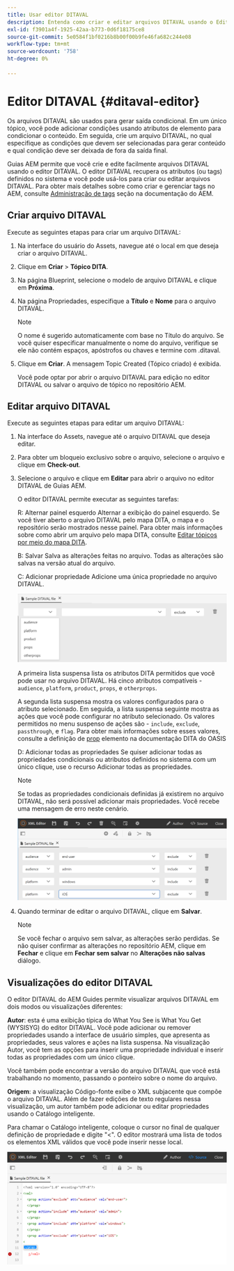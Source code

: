 ```yaml
---
title: Usar editor DITAVAL
description: Entenda como criar e editar arquivos DITAVAL usando o Editor DIVATAL nos Guias AEM. Saber como o editor DITAVAL oferece suporte a arquivos DITAVAL em visualizações de autor e origem.
exl-id: f3901a4f-1925-42aa-b773-0d6f18175ce8
source-git-commit: 5e0584f1bf0216b8b00f00b9fe46fa682c244e08
workflow-type: tm+mt
source-wordcount: '758'
ht-degree: 0%

---
```


# Editor DITAVAL {#ditaval-editor}

Os arquivos DITAVAL são usados para gerar saída condicional. Em um único tópico, você pode adicionar condições usando atributos de elemento para condicionar o conteúdo. Em seguida, crie um arquivo DITAVAL, no qual especifique as condições que devem ser selecionadas para gerar conteúdo e qual condição deve ser deixada de fora da saída final.

Guias AEM permite que você crie e edite facilmente arquivos DITAVAL usando o editor DITAVAL. O editor DITAVAL recupera os atributos \(ou tags\) definidos no sistema e você pode usá-los para criar ou editar arquivos DITAVAL. Para obter mais detalhes sobre como criar e gerenciar tags no AEM, consulte [Administração de tags](https://experienceleague.adobe.com/docs/experience-manager-cloud-service/sites/authoring/features/tags.html?lang=en) seção na documentação do AEM.

## Criar arquivo DITAVAL

Execute as seguintes etapas para criar um arquivo DITAVAL:

1. Na interface do usuário do Assets, navegue até o local em que deseja criar o arquivo DITAVAL.

1. Clique em **Criar** \> **Tópico DITA**.

1. Na página Blueprint, selecione o modelo de arquivo DITAVAL e clique em **Próxima**.

1. Na página Propriedades, especifique a **Título** e **Nome** para o arquivo DITAVAL.

   >[!NOTE]
   >
   > O nome é sugerido automaticamente com base no Título do arquivo. Se você quiser especificar manualmente o nome do arquivo, verifique se ele não contém espaços, apóstrofos ou chaves e termine com .ditaval.

1. Clique em **Criar**. A mensagem Topic Created (Tópico criado) é exibida.

   Você pode optar por abrir o arquivo DITAVAL para edição no editor DITAVAL ou salvar o arquivo de tópico no repositório AEM.


## Editar arquivo DITAVAL

Execute as seguintes etapas para editar um arquivo DITAVAL:

1. Na interface do Assets, navegue até o arquivo DITAVAL que deseja editar.

1. Para obter um bloqueio exclusivo sobre o arquivo, selecione o arquivo e clique em **Check-out**.

1. Selecione o arquivo e clique em **Editar** para abrir o arquivo no editor DITAVAL de Guias AEM.

   O editor DITAVAL permite executar as seguintes tarefas:

   R: Alternar painel esquerdo Alternar a exibição do painel esquerdo. Se você tiver aberto o arquivo DITAVAL pelo mapa DITA, o mapa e o repositório serão mostrados nesse painel. Para obter mais informações sobre como abrir um arquivo pelo mapa DITA, consulte [Editar tópicos por meio do mapa DITA](map-editor-advanced-map-editor.md#id17ACJ0F0FHS).

   B: Salvar Salva as alterações feitas no arquivo. Todas as alterações são salvas na versão atual do arquivo.

   C: Adicionar propriedade Adicione uma única propriedade no arquivo DITAVAL.

   ![](images/ditaval-editor-props.png)

   A primeira lista suspensa lista os atributos DITA permitidos que você pode usar no arquivo DITAVAL. Há cinco atributos compatíveis - `audience`, `platform`, `product`, `props`, e `otherprops`.

   A segunda lista suspensa mostra os valores configurados para o atributo selecionado. Em seguida, a lista suspensa seguinte mostra as ações que você pode configurar no atributo selecionado. Os valores permitidos no menu suspenso de ações são - `include`, `exclude`, `passthrough`, e `flag`. Para obter mais informações sobre esses valores, consulte a definição de [prop](http://docs.oasis-open.org/dita/dita/v1.3/errata01/os/complete/part3-all-inclusive/langRef/ditaval/ditaval-prop.html#ditaval-prop) elemento na documentação DITA do OASIS

   D: Adicionar todas as propriedades Se quiser adicionar todas as propriedades condicionais ou atributos definidos no sistema com um único clique, use o recurso Adicionar todas as propriedades.

   >[!NOTE]
   >
   > Se todas as propriedades condicionais definidas já existirem no arquivo DITAVAL, não será possível adicionar mais propriedades. Você recebe uma mensagem de erro neste cenário.

   ![](images/ditaval-all-props.png)

1. Quando terminar de editar o arquivo DITAVAL, clique em **Salvar**.

   >[!NOTE]
   >
   > Se você fechar o arquivo sem salvar, as alterações serão perdidas. Se não quiser confirmar as alterações no repositório AEM, clique em **Fechar** e clique em **Fechar sem salvar** no **Alterações não salvas** diálogo.


## Visualizações do editor DITAVAL

O editor DITAVAL do AEM Guides permite visualizar arquivos DITAVAL em dois modos ou visualizações diferentes:

**Autor**: esta é uma exibição típica do What You See is What You Get \(WYSISYG\) do editor DITAVAL. Você pode adicionar ou remover propriedades usando a interface de usuário simples, que apresenta as propriedades, seus valores e ações na lista suspensa. Na visualização Autor, você tem as opções para inserir uma propriedade individual e inserir todas as propriedades com um único clique.

Você também pode encontrar a versão do arquivo DITAVAL que você está trabalhando no momento, passando o ponteiro sobre o nome do arquivo.

**Origem**: a visualização Código-fonte exibe o XML subjacente que compõe o arquivo DITAVAL. Além de fazer edições de texto regulares nessa visualização, um autor também pode adicionar ou editar propriedades usando o Catálogo inteligente.

Para chamar o Catálogo inteligente, coloque o cursor no final de qualquer definição de propriedade e digite &quot;&lt;&quot;. O editor mostrará uma lista de todos os elementos XML válidos que você pode inserir nesse local.

![](images/ditaval-source-view.png)
